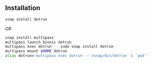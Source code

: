## Installation

``` bash
snap install dotrun
```

OR

``` bash
snap install multipass
multipass launch bionic dotrun
multipass exec dotrun -- sudo snap install dotrun
multipass mount $HOME dotrun
alias dotrun='multipass exec dotrun -- /snap/bin/dotrun -C `pwd`'
```
